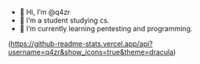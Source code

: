 - 👋 Hi, I’m @q4zr
- 👀 I’m a student studying cs.
- 🌱 I’m currently learning pentesting and programming.

(https://github-readme-stats.vercel.app/api?username=q4zr&show_icons=true&theme=dracula)
